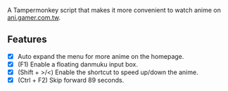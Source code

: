 A Tampermonkey script that makes it more convenient to watch anime on [ani.gamer.com.tw](https://ani.gamer.com.tw/).

## Features

- [x] Auto expand the menu for more anime on the homepage.
- [x] (F1) Enable a floating danmuku input box.
- [x] (Shift + >/<) Enable the shortcut to speed up/down the anime.
- [x] (Ctrl + F2) Skip forward 89 seconds.
